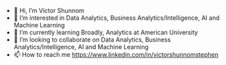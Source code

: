 - 👋 Hi, I’m Victor Shunnom
- 👀 I’m interested in Data Analytics, Business Analytics/Intelligence, AI and Machine Learning
- 🌱 I’m currently learning Broadly, Analytics at American University
- 💞️ I’m looking to collaborate on Data Analytics, Business Analytics/Intelligence, AI and Machine Learning
- 📫 How to reach me https://www.linkedin.com/in/victorshunnomstephen

<!---
VShunnom/VShunnom is a ✨ special ✨ repository because its `README.md` (this file) appears on your GitHub profile.
You can click the Preview link to take a look at your changes.
--->
